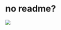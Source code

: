 # no readme?

![](https://cloud-ombccf3yc-hack-club-bot.vercel.app/0screenshot_2024-11-26_at_18.25.06.png)

